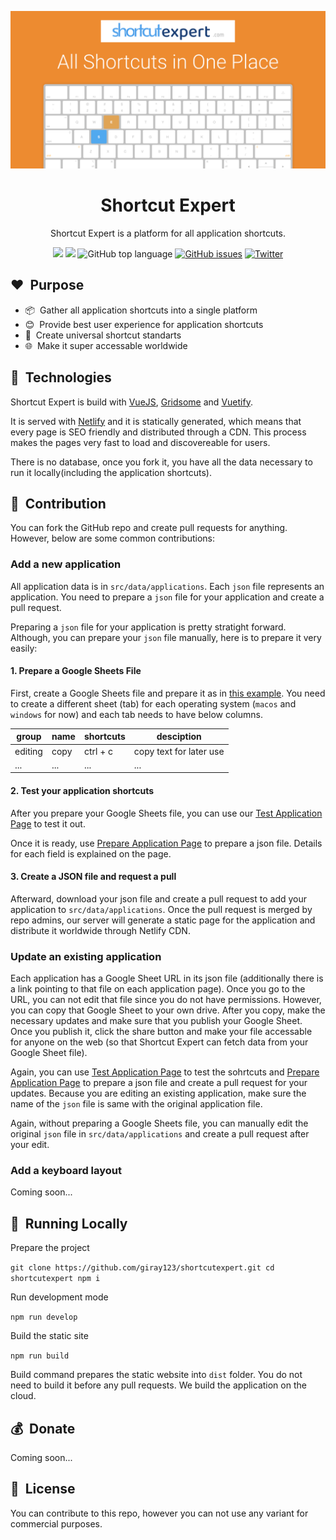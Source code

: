 <p align="center"><img src="static/img/share.png"></p>
<h1 align="center">Shortcut Expert</h1>
<p align="center">Shortcut Expert is a platform for all application shortcuts.</p>
<p align="center">
  <img src="https://img.shields.io/github/languages/code-size/giray123/shortcutexpert?style=for-the-badge" />
  <img src="https://img.shields.io/github/languages/count/giray123/shortcutexpert?style=for-the-badge" />
  <img alt="GitHub top language" src="https://img.shields.io/github/languages/top/giray123/shortcutexpert?style=for-the-badge">
  <a href="https://github.com/giray123/shortcutexpert/issues"><img alt="GitHub issues" src="https://img.shields.io/github/issues/giray123/shortcutexpert?style=for-the-badge"></a>
<a href="https://twitter.com/intent/tweet?text=Wow:&url=https%3A%2F%2Fgithub.com%2Fgiray123%2Fshortcutexpert"><img alt="Twitter" src="https://img.shields.io/twitter/url?logo=twitter&style=for-the-badge&url=https%3A%2F%2Fgithub.com%2Fgiray123%2Fshortcutexpert"></a>
</p>

## :heart:&nbsp; Purpose

- :package:&nbsp; Gather all application shortcuts into a single platform
- :blush:&nbsp; Provide best user experience for application shortcuts
- :necktie:&nbsp; Create universal shortcut standarts
- :globe_with_meridians:&nbsp; Make it super accessable worldwide

## :hammer:&nbsp; Technologies

Shortcut Expert is build with <a href="https://vuejs.org/">VueJS</a>, <a href="https://gridsome.org/">Gridsome</a> and <a href="https://vuetifyjs.com/en/">Vuetify</a>.

It is served with [Netlify](https://www.netlify.com/) and it is statically generated, which means that every page is SEO friendly and distributed through a CDN. This process makes the pages very fast to load and discovereable for users.

There is no database, once you fork it, you have all the data necessary to run it locally(including the application shortcuts).

## :gift:&nbsp; Contribution

You can fork the GitHub repo and create pull requests for anything. However, below are some common contributions:

### Add a new application

All application data is in `src/data/applications`. Each `json` file represents an application. You need to prepare a `json` file for your application and create a pull request.

Preparing a `json` file for your application is pretty stratight forward. Although, you can prepare your `json` file manually, here is to prepare it very easily:

#### 1. Prepare a Google Sheets File

First, create a Google Sheets file and prepare it as in <a href="https://docs.google.com/spreadsheets/u/2/d/1xGfSrETQto0kA-FGxeooDb08nuwHcO_THZ8H0DcyCQE/edit#gid=1240391001">this example</a>. You need to create a different sheet (tab) for each operating system (`macos` and `windows` for now) and each tab needs to have below columns.

| group   | name | shortcuts | desciption              |
| ------- | ---- | --------- | ----------------------- |
| editing | copy | ctrl + c  | copy text for later use |
| ...     | ...  | ...       | ...                     |

#### 2. Test your application shortcuts

After you prepare your Google Sheets file, you can use our <a href="https://shortcutexpert.com/shortcuts/shortcut-expert">Test Application Page</a> to test it out.

Once it is ready, use <a href="https://shortcutexpert.com/prepare-application">Prepare Application Page</a> to prepare a json file. Details for each field is explained on the page.

#### 3. Create a JSON file and request a pull

Afterward, download your json file and create a pull request to add your application to `src/data/applications`. Once the pull request is merged by repo admins, our server will generate a static page for the application and distribute it worldwide through Netlify CDN.

### Update an existing application

Each application has a Google Sheet URL in its json file (additionally there is a link pointing to that file on each application page). Once you go to the URL, you can not edit that file since you do not have permissions. However, you can copy that Google Sheet to your own drive. After you copy, make the necessary updates and make sure that you publish your Google Sheet. Once you publish it, click the share button and make your file accessable for anyone on the web (so that Shortcut Expert can fetch data from your Google Sheet file).

Again, you can use [Test Application Page](https://shortcutexpert.com/shortcuts/shortcut-expert) to test the sohrtcuts and [Prepare Application Page](https://shortcutexpert.com/prepare-application) to prepare a json file and create a pull request for your updates. Because you are editing an existing application, make sure the name of the `json` file is same with the original application file.

Again, without preparing a Google Sheets file, you can manually edit the original `json` file in `src/data/applications` and create a pull request after your edit.

### Add a keyboard layout

Coming soon...

## :eyes:&nbsp; Running Locally

Prepare the project

`git clone https://github.com/giray123/shortcutexpert.git cd shortcutexpert npm i`

Run development mode

`npm run develop`

Build the static site

`npm run build`

Build command prepares the static website into `dist` folder. You do not need to build it before any pull requests. We build the application on the cloud.

## :moneybag:&nbsp; Donate

Coming soon...

## :bookmark:&nbsp; License

You can contribute to this repo, however you can not use any variant for commercial purposes.
